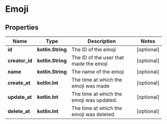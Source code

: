 
# Emoji

## Properties
Name | Type | Description | Notes
------------ | ------------- | ------------- | -------------
**id** | **kotlin.String** | The ID of the emoji |  [optional]
**creator_id** | **kotlin.String** | The ID of the user that made the emoji |  [optional]
**name** | **kotlin.String** | The name of the emoji |  [optional]
**create_at** | **kotlin.Int** | The time at which the emoji was made |  [optional]
**update_at** | **kotlin.Int** | The time at which the emoji was updated. |  [optional]
**delete_at** | **kotlin.Int** | The time at which the emoji was deleted. |  [optional]



